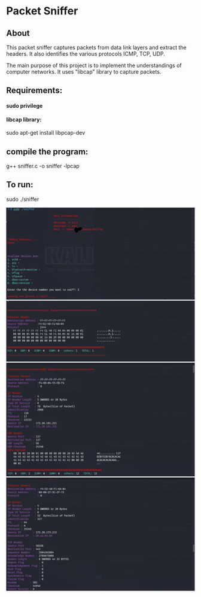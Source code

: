 # Packet Sniffer
## About
This packet sniffer captures packets from data link layers and extract the headers.
It also identifies the various protocols ICMP, TCP, UDP.

The main purpose of this project is to implement the understandings of computer networks. It uses "libcap" library to capture packets.

## Requirements:
#### sudo privilege
#### libcap library:

sudo apt-get install libpcap-dev


## compile the program:

g++ sniffer.c -o sniffer -lpcap

## To run:
sudo ./sniffer

![image1](https://github.com/hs-only/packetSniffer/blob/main/images/1.png?raw=true)
![image2](https://github.com/hs-only/packetSniffer/blob/main/images/2.png?raw=true)
![image3](https://github.com/hs-only/packetSniffer/blob/main/images/3.png?raw=true)
![image4](https://github.com/hs-only/packetSniffer/blob/main/images/4.png?raw=true)


